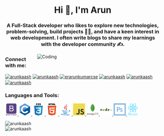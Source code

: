 <h1 align="center">Hi 👋, I'm Arun</h1>
<h3 align="center">A Full-Stack developer who likes to explore new technologies, problem-solving, build projects 👩‍💻, and have a keen interest in web development. I often write blogs to share my learnings with the developer community ✍️.</h3>
<img align="right" alt="Coding" width="400"  src="https://i.ibb.co/L1rqGXN/Code-typing-1.gif" >

<h3 align="left">Connect with me:</h3>
<p align="left">
<a href="https://codepen.io/arunkaash" target="blank"><img align="center" src="https://raw.githubusercontent.com/rahuldkjain/github-profile-readme-generator/master/src/images/icons/Social/codepen.svg" alt="arunkaash" height="30" width="40" /></a>
<a href="https://twitter.com/arunkaash" target="blank"><img align="center" src="https://raw.githubusercontent.com/rahuldkjain/github-profile-readme-generator/master/src/images/icons/Social/twitter.svg" alt="arunkaash" height="30" width="40" /></a>
<a href="https://linkedin.com/in/erarunkumarcse" target="blank"><img align="center" src="https://raw.githubusercontent.com/rahuldkjain/github-profile-readme-generator/master/src/images/icons/Social/linked-in-alt.svg" alt="erarunkumarcse" height="30" width="40" /></a>
<a href="https://codesandbox.com/arunkaash" target="blank"><img align="center" src="https://cdn.jsdelivr.net/npm/simple-icons@3.0.1/icons/codesandbox.svg" alt="arunkaash" height="30" width="40" /></a>
<a href="https://fb.com/arunkaash" target="blank"><img align="center" src="https://raw.githubusercontent.com/rahuldkjain/github-profile-readme-generator/master/src/images/icons/Social/facebook.svg" alt="arunkaash" height="30" width="40" /></a>
<a href="https://instagram.com/arunkaash" target="blank"><img align="center" src="https://raw.githubusercontent.com/rahuldkjain/github-profile-readme-generator/master/src/images/icons/Social/instagram.svg" alt="arunkaash" height="30" width="40" /></a>
</p>

<h3 align="left">Languages and Tools:</h3>
<p align="left"> <a href="https://getbootstrap.com" target="_blank"> <img src="https://raw.githubusercontent.com/devicons/devicon/master/icons/bootstrap/bootstrap-plain-wordmark.svg" alt="bootstrap" width="40" height="40"/> </a> <a href="https://www.cprogramming.com/" target="_blank"> <img src="https://raw.githubusercontent.com/devicons/devicon/master/icons/c/c-original.svg" alt="c" width="40" height="40"/> </a> <a href="https://www.w3schools.com/css/" target="_blank"> <img src="https://raw.githubusercontent.com/devicons/devicon/master/icons/css3/css3-original-wordmark.svg" alt="css3" width="40" height="40"/> </a> <a href="https://www.w3.org/html/" target="_blank"> <img src="https://raw.githubusercontent.com/devicons/devicon/master/icons/html5/html5-original-wordmark.svg" alt="html5" width="40" height="40"/> </a> <a href="https://www.java.com" target="_blank"> <img src="https://raw.githubusercontent.com/devicons/devicon/master/icons/java/java-original.svg" alt="java" width="40" height="40"/> </a> <a href="https://developer.mozilla.org/en-US/docs/Web/JavaScript" target="_blank"> <img src="https://raw.githubusercontent.com/devicons/devicon/master/icons/javascript/javascript-original.svg" alt="javascript" width="40" height="40"/> </a> <a href="https://www.mongodb.com/" target="_blank"> <img src="https://raw.githubusercontent.com/devicons/devicon/master/icons/mongodb/mongodb-original-wordmark.svg" alt="mongodb" width="40" height="40"/> </a> <a href="https://nodejs.org" target="_blank"> <img src="https://raw.githubusercontent.com/devicons/devicon/master/icons/nodejs/nodejs-original-wordmark.svg" alt="nodejs" width="40" height="40"/> </a> <a href="https://www.photoshop.com/en" target="_blank"> <img src="https://raw.githubusercontent.com/devicons/devicon/master/icons/photoshop/photoshop-line.svg" alt="photoshop" width="40" height="40"/> </a> <a href="https://reactjs.org/" target="_blank"> <img src="https://raw.githubusercontent.com/devicons/devicon/master/icons/react/react-original-wordmark.svg" alt="react" width="40" height="40"/> </a> </p>


<p><img align="left" width="400" src="https://github-readme-stats.vercel.app/api/top-langs?username=arunkaash&show_icons=true&locale=en&layout=compact" alt="arunkaash" /></p>
<p>&nbsp;<img align="left" width="400" src="https://github-readme-stats.vercel.app/api?username=arunkaash&show_icons=true&locale=en" alt="arunkaash" /></p>


